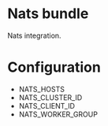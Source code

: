 # Nats bundle

Nats integration.

# Configuration

- NATS_HOSTS
- NATS_CLUSTER_ID
- NATS_CLIENT_ID
- NATS_WORKER_GROUP